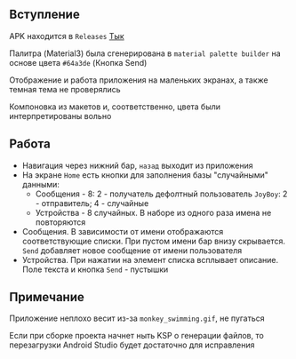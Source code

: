 ## Вступление

APK находится в `Releases` [Тык](https://github.com/HardikOrg/dm-inspiration/releases/latest)

Палитра (Material3) была сгенерирована в `material palette builder` на основе цвета `#64a3de` (Кнопка Send)

Отображение и работа приложения на маленьких экранах, а также темная тема не проверялись

Компоновка из макетов и, соответственно, цвета были интерпретированы вольно

## Работа

- Навигация через нижний бар, `назад` выходит из приложения
- На экране `Home` есть кнопки для заполнения базы "случайными" данными:
  - Сообщения - 8: 2 - получатель дефолтный пользователь `JoyBoy`: 2 - отправитель; 4 - случайные
  - Устройства - 8 случайных. В наборе из одного раза имена не повторяются
- Сообщения. В зависимости от имени отображаются соответствующие списки. При пустом имени бар внизу скрывается. `Send` добавляет новое сообщение от имени пользователя
- Устройства. При нажатии на элемент списка всплывает описание. Поле текста и кнопка `Send` - пустышки

## Примечание

Приложение неплохо весит из-за `monkey_swimming.gif`, не пугаться

Если при сборке проекта начнет ныть KSP о генерации файлов, то перезагрузки Android Studio будет достаточно для исправления 